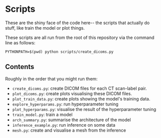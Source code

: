Scripts
====
These are the shiny face of the code here-- the scripts that actually do stuff, like train the model or plot things.

These scripts are all run from the root of this repository via the command line as follows:

```
PYTHONPATH=$(pwd) python scripts/create_dicoms.py
```

Contents
----
Roughly in the order that you might run them:
- `create_dicoms.py`: create DICOM files for each CT scan-label pair.
- `plot_dicoms.py`: create plots visualising these DICOM files.
- `plot_train_data.py`: create plots showing the model's training data.
- `explore_hyperparams.py`: run hyperparameter tuning
- `plot_hyperparams.py`: visualise the result of the hyperparameter tuning
- `train_model.py`: train a model
- `arch_summary.py`: summarise the architecture of the model
- `inference_example.py`: run inference on some data
- `mesh.py`: create and visualise a mesh from the inference
